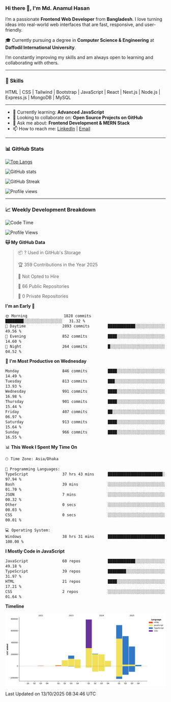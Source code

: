 ### Hi there 👋, I'm Md. Anamul Hasan

I’m a passionate **Frontend Web Developer** from **Bangladesh**. I love turning ideas into real-world web interfaces that are fast, responsive, and user-friendly.

🎓 Currently pursuing a degree in **Computer Science & Engineering** at **Daffodil International University**.

I’m constantly improving my skills and am always open to learning and collaborating with others.

---

### 🚀 Skills
HTML | CSS | Tailwind | Bootstrap | JavaScript | React | Next.js | Node.js | Express.js | MongoDB | MySQL 

---

- 🌱 Currently learning: **Advanced JavaScript**
- 👯 Looking to collaborate on: **Open Source Projects on GitHub**
- 💬 Ask me about: **Frontend Development & MERN Stack**
- 📫 How to reach me: [LinkedIn](https://www.linkedin.com/in/mdanamulhasan201) | [Email](mailto:anamulhasan3625@gmail.com)

---

### 📊 GitHub Stats

[![Top Langs](https://github-readme-stats.vercel.app/api/top-langs/?username=mdanamulhasan201&layout=compact)](https://github.com/anuraghazra/github-readme-stats)

![GitHub stats](https://github-readme-stats.vercel.app/api?username=mdanamulhasan201&show_icons=true&count_private=true&theme=tokyonight)

![GitHub Streak](https://streak-stats.demolab.com?user=mdanamulhasan201&theme=tokyonight)

![Profile views](https://gpvc.arturio.dev/mdanamulhasan201)

---

### 📈 Weekly Development Breakdown

<!--START_SECTION:waka-->
![Code Time](http://img.shields.io/badge/Code%20Time-839%20hrs%2031%20mins-blue)

![Profile Views](http://img.shields.io/badge/Profile%20Views-5-blue)

**🐱 My GitHub Data** 

> 📦 ? Used in GitHub's Storage 
 > 
> 🏆 359 Contributions in the Year 2025
 > 
> 🚫 Not Opted to Hire
 > 
> 📜 66 Public Repositories 
 > 
> 🔑 0 Private Repositories 
 > 
**I'm an Early 🐤** 

```text
🌞 Morning                1828 commits        ████████░░░░░░░░░░░░░░░░░   31.32 % 
🌆 Daytime                2893 commits        ████████████░░░░░░░░░░░░░   49.56 % 
🌃 Evening                852 commits         ████░░░░░░░░░░░░░░░░░░░░░   14.60 % 
🌙 Night                  264 commits         █░░░░░░░░░░░░░░░░░░░░░░░░   04.52 % 
```
📅 **I'm Most Productive on Wednesday** 

```text
Monday                   846 commits         ████░░░░░░░░░░░░░░░░░░░░░   14.49 % 
Tuesday                  813 commits         ███░░░░░░░░░░░░░░░░░░░░░░   13.93 % 
Wednesday                991 commits         ████░░░░░░░░░░░░░░░░░░░░░   16.98 % 
Thursday                 901 commits         ████░░░░░░░░░░░░░░░░░░░░░   15.44 % 
Friday                   407 commits         ██░░░░░░░░░░░░░░░░░░░░░░░   06.97 % 
Saturday                 913 commits         ████░░░░░░░░░░░░░░░░░░░░░   15.64 % 
Sunday                   966 commits         ████░░░░░░░░░░░░░░░░░░░░░   16.55 % 
```


📊 **This Week I Spent My Time On** 

```text
🕑︎ Time Zone: Asia/Dhaka

💬 Programming Languages: 
TypeScript               37 hrs 43 mins      ████████████████████████░   97.94 % 
Bash                     39 mins             ░░░░░░░░░░░░░░░░░░░░░░░░░   01.70 % 
JSON                     7 mins              ░░░░░░░░░░░░░░░░░░░░░░░░░   00.32 % 
Other                    0 secs              ░░░░░░░░░░░░░░░░░░░░░░░░░   00.03 % 
CSS                      0 secs              ░░░░░░░░░░░░░░░░░░░░░░░░░   00.01 % 

💻 Operating System: 
Windows                  38 hrs 31 mins      █████████████████████████   100.00 % 
```

**I Mostly Code in JavaScript** 

```text
JavaScript               60 repos            ████████████░░░░░░░░░░░░░   49.18 % 
TypeScript               39 repos            ████████░░░░░░░░░░░░░░░░░   31.97 % 
HTML                     21 repos            ████░░░░░░░░░░░░░░░░░░░░░   17.21 % 
CSS                      2 repos             ░░░░░░░░░░░░░░░░░░░░░░░░░   01.64 % 
```



**Timeline**

![Lines of Code chart](https://raw.githubusercontent.com/mdanamulhasan201/mdanamulhasan201/main/assets/bar_graph.png)


 Last Updated on 13/10/2025 08:34:46 UTC
<!--END_SECTION:waka-->
